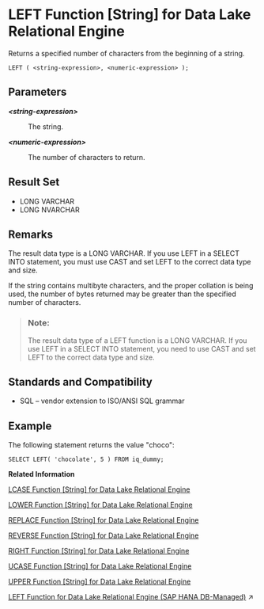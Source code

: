 <!-- loioa55d883284f210158c5ec15e3e69239f -->

# LEFT Function \[String\] for Data Lake Relational Engine

Returns a specified number of characters from the beginning of a string.



```
LEFT ( <string-expression>, <numeric-expression> );
```



<a name="loioa55d883284f210158c5ec15e3e69239f__LEFT_parm1"/>

## Parameters


<dl>
<dt><b>

*<string-expression\>*

</b></dt>
<dd>

The string.



</dd><dt><b>

*<numeric-expression\>*

</b></dt>
<dd>

The number of characters to return.



</dd>
</dl>



<a name="loioa55d883284f210158c5ec15e3e69239f__LEFT_returns1"/>

## Result Set

-   LONG VARCHAR
-   LONG NVARCHAR



<a name="loioa55d883284f210158c5ec15e3e69239f__LEFT_remarks1"/>

## Remarks

The result data type is a LONG VARCHAR. If you use LEFT in a SELECT INTO statement, you must use CAST and set LEFT to the correct data type and size.

If the string contains multibyte characters, and the proper collation is being used, the number of bytes returned may be greater than the specified number of characters.

> ### Note:  
> The result data type of a LEFT function is a LONG VARCHAR. If you use LEFT in a SELECT INTO statement, you need to use CAST and set LEFT to the correct data type and size.



<a name="loioa55d883284f210158c5ec15e3e69239f__LEFT_standards1"/>

## Standards and Compatibility

-   SQL – vendor extension to ISO/ANSI SQL grammar



<a name="loioa55d883284f210158c5ec15e3e69239f__LEFT_example1"/>

## Example

The following statement returns the value "choco":

```
SELECT LEFT( 'chocolate', 5 ) FROM iq_dummy;
```

**Related Information**  


[LCASE Function \[String\] for Data Lake Relational Engine](lcase-function-string-for-data-lake-relational-engine-a55c82d.md "Converts all characters in a string to lowercase.")

[LOWER Function \[String\] for Data Lake Relational Engine](lower-function-string-for-data-lake-relational-engine-a561324.md "Converts all characters in a string to lowercase.")

[REPLACE Function \[String\] for Data Lake Relational Engine](replace-function-string-for-data-lake-relational-engine-a579952.md "Replaces all occurrences of a substring with another substring.")

[REVERSE Function \[String\] for Data Lake Relational Engine](reverse-function-string-for-data-lake-relational-engine-a57a972.md "Takes one argument as an input of type BINARY or STRING and returns the specified string with characters listed in reverse order.")

[RIGHT Function \[String\] for Data Lake Relational Engine](right-function-string-for-data-lake-relational-engine-a57b364.md "Returns the rightmost characters of a string.")

[UCASE Function \[String\] for Data Lake Relational Engine](ucase-function-string-for-data-lake-relational-engine-a58c382.md "Converts all characters in a string to uppercase.")

[UPPER Function \[String\] for Data Lake Relational Engine](upper-function-string-for-data-lake-relational-engine-a58cbc0.md "Converts all characters in a string to uppercase.")

[LEFT Function for Data Lake Relational Engine (SAP HANA DB-Managed)](https://help.sap.com/viewer/a898e08b84f21015969fa437e89860c8/2023_4_QRC/en-US/7d6ec6d7cc0f4bebb844b85a3965a81a.html "Returns a specified number of characters from the beginning of a string.") :arrow_upper_right:

